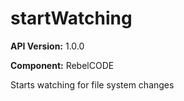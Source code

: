 # startWatching

**API Version:** 1.0.0

**Component:** RebelCODE

Starts watching for file system changes

